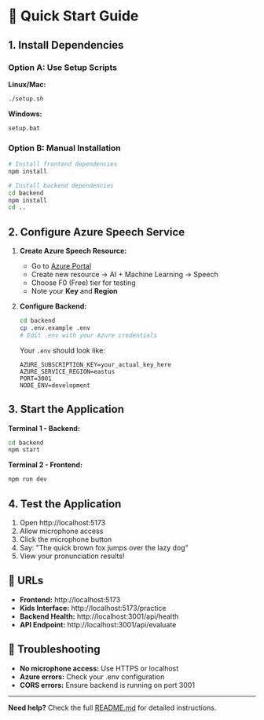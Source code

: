 # 🚀 Quick Start Guide

## 1. Install Dependencies

### Option A: Use Setup Scripts
**Linux/Mac:**
```bash
./setup.sh
```

**Windows:**
```batch
setup.bat
```

### Option B: Manual Installation
```bash
# Install frontend dependencies
npm install

# Install backend dependencies
cd backend
npm install
cd ..
```

## 2. Configure Azure Speech Service

1. **Create Azure Speech Resource:**
   - Go to [Azure Portal](https://portal.azure.com)
   - Create new resource → AI + Machine Learning → Speech
   - Choose F0 (Free) tier for testing
   - Note your **Key** and **Region**

2. **Configure Backend:**
   ```bash
   cd backend
   cp .env.example .env
   # Edit .env with your Azure credentials
   ```

   Your `.env` should look like:
   ```env
   AZURE_SUBSCRIPTION_KEY=your_actual_key_here
   AZURE_SERVICE_REGION=eastus
   PORT=3001
   NODE_ENV=development
   ```

## 3. Start the Application

**Terminal 1 - Backend:**
```bash
cd backend
npm start
```

**Terminal 2 - Frontend:**
```bash
npm run dev
```

## 4. Test the Application

1. Open http://localhost:5173
2. Allow microphone access
3. Click the microphone button
4. Say: "The quick brown fox jumps over the lazy dog"
5. View your pronunciation results!

## 🎯 URLs

- **Frontend:** http://localhost:5173
- **Kids Interface:** http://localhost:5173/practice
- **Backend Health:** http://localhost:3001/api/health
- **API Endpoint:** http://localhost:3001/api/evaluate

## 🔧 Troubleshooting

- **No microphone access:** Use HTTPS or localhost
- **Azure errors:** Check your .env configuration
- **CORS errors:** Ensure backend is running on port 3001

---

**Need help?** Check the full [README.md](README.md) for detailed instructions.
